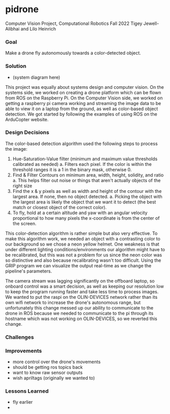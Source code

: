 # pidrone
Computer Vision Project, Computational Robotics Fall 2022
Tigey Jewell-Alibhai and Lilo Heinrich

### Goal
Make a drone fly autonomously towards a color-detected object.

### Solution
- (system diagram here)

This project was equally about systems design and computer vision. On the systems side, we worked on creating a drone platform which can be flown from ROS on the Raspberry Pi. On the Computer Vision side, we worked on getting a raspberry pi camera working and streaming the image data to be able to view it on a laptop from the ground, as well as color-based object detection. We got started by following the examples of using ROS on the ArduCopter website.

### Design Decisions
The color-based detection algorithm used the following steps to process the image:
1. Hue-Saturation-Value filter (minimum and maximum value thresholds calibrated as needed)
  a. Filters each pixel. If the color is within the threshold ranges it is a 1 in the binary mask, otherwise 0.
2. Find & Filter Contours on minimum area, width, height, solidity, and ratio 
  a. This helps filter out noise or things that aren't actually objects of the right size 
3. Find the x & y pixels as well as width and height of the contour with the largest area. If none, then no object detected. 
  a. Picking the object with the largest area is likely the object that we want it to detect (the best match or closest object of the correct color).
4. To fly, hold at a certain altitude and yaw with an angular velocity proportional to how many pixels the x-coordinate is from the center of the screen.

This color-detection algorithm is rather simple but also very effective. To make this algorithm work, we needed an object with a contrasting color to our background so we chose a neon yellow helmet. One weakness is that under different lighting conditions/environments our algorithm might have to be recalibrated, but this was not a problem for us since the neon color was so distinctive and also because recalibrating wasn't too difficult. Using the GRIP program we can visualize the output real-time as we change the pipeline's parameters.

The camera stream was lagging significantly on the offboard laptop, so onboard control was a smart decision, as well as keeping our resolution low to keep the program running faster and take less time to process images. We wanted to put the raspi on the OLIN-DEVICES network rather than its own wifi network to increase the drone's autonomous range, but unfortunately this change messed up our ability to communicate to the drone in ROS because we needed to communicate to the pi through its hostname which was not working on OLIN-DEVICES, so we reverted this change. 

### Challenges


### Improvements
- more control over the drone's movements
- should be getting ros topics back
- want to know raw sensor outputs
- wish apriltags (originally we wanted to)

### Lessons Learned
- fly earlier
- 
